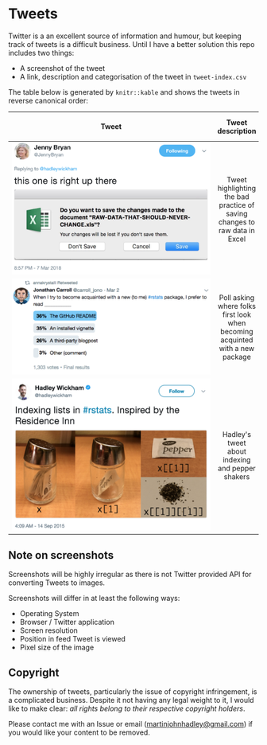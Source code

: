 
<!-- README.md is generated from README.Rmd. Please edit that file -->
Tweets
======

Twitter is a an excellent source of information and humour, but keeping track of tweets is a difficult business. Until I have a better solution this repo includes two things:

-   A screenshot of the tweet
-   A link, description and categorisation of the tweet in `tweet-index.csv`

The table below is generated by `knitr::kable` and shows the tweets in reverse canonical order:

|                                                                                                       Tweet                                                                                                       |                               Tweet description                               | Date of tweet |
|:-----------------------------------------------------------------------------------------------------------------------------------------------------------------------------------------------------------------:|:-----------------------------------------------------------------------------:|:-------------:|
|                     <a href='https://twitter.com/JennyBryan/status/971490104723329025' target='_blank'><img src='jennybryan_save-changes-raw-data-xlsx.png' style='max-width:400px'></img></a>                    |   Tweet highlighting the bad practice of saving changes to raw data in Excel  |   2018-03-07  |
| <a href='https://twitter.com/carroll_jono/status/969442252610191361' target='_blank'><img src='jonathon-carroll_poll_where-do-I-read-to-acquant-myself-with-a-new-package.png' style='max-width:400px'></img></a> | Poll asking where folks first look when becoming acquinted with a new package |   2018-03-02  |
|                 <a href='https://twitter.com/hadleywickham/status/643381054758363136' target='_blank'><img src='hadleywickham_indexing-and-pepper-shakers.png' style='max-width:400px'></img></a>                 |                Hadley's tweet about indexing and pepper shakers               |   2015-09-14  |

Note on screenshots
-------------------

Screenshots will be highly irregular as there is not Twitter provided API for converting Tweets to images.

Screenshots will differ in at least the following ways:

-   Operating System
-   Browser / Twitter application
-   Screen resolution
-   Position in feed Tweet is viewed
-   Pixel size of the image

Copyright
---------

The ownership of tweets, particularly the issue of copyright infringement, is a complicated business. Despite it not having any legal weight to it, I would like to make clear: *all rights belong to their respective copyright holders*.

Please contact me with an Issue or email (<martinjohnhadley@gmail.com>) if you would like your content to be removed.
